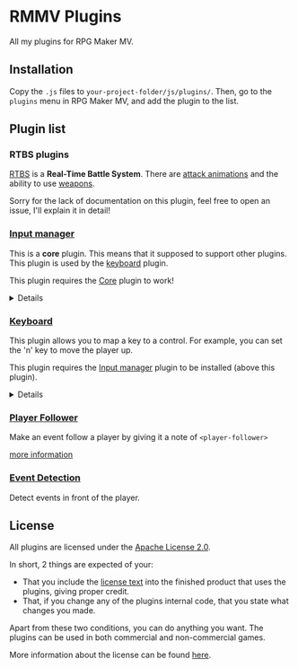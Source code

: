 # RMMV Plugins

All my plugins for RPG Maker MV.

## Installation
Copy the `.js` files to `your-project-folder/js/plugins/`. Then, go to the `plugins` menu in RPG Maker MV, and add the plugin to the list.

## Plugin list

<!-- *Click on the plugin name to download the plugin!* -->

### RTBS plugins
[RTBS](JOMY_RTBS_Core.js) is a **Real-Time Battle System**. There are [attack animations](JOMY_RTBS_animation.js) and the ability to use [weapons](JOMY_RTBS_weapons.js).

Sorry for the lack of documentation on this plugin, feel free to open an issue, I'll explain it in detail!

### [Input manager](JOMY_inputManager.js)
This is a **core** plugin. This means that it supposed to support other plugins. This plugin is used by the [keyboard](#keyboard) plugin.

This plugin requires the [Core](JOMY_Core.js) plugin to work!

<details>
  <summary>Details</summary>

  #### Available *script* functions
  - `subTrigger(key, event)`: add a function call to when a key is pressed (executes once)
  - `subRepeat(key, event)`: add a function call to when a key is held down
  - `subLongPress(key, event)`: add a function call to when a key is held down for a longer amount of time

  #### Example
  In either a plugin or a script call, call the following code once:
  ```js
  Jomy.InputManager.subTrigger("shift", () => {
     console.log("key pressed");
  });

  Jomy.InputManager.subRepeat("shift", () => {
     console.log("key repeated");
  });

  Jomy.InputManager.subLongPress("shift", () => {
   console.log("key long pressed");
  });
  ```
</details>

### [Keyboard](JOMY_keyboard.js)
This plugin allows you to map a key to a control. For example, you can set the 'n'
key to move the player up.

This plugin requires the [Input manager](#input-manager) plugin to be installed (above this plugin).

<details>
  <summary>Details</summary>

  *Find all keycodes at [keycode.info](https://keycode.info)*

  #### Available *plugin* commands
  - `mapUp`
  - `mapDown`
  - `mapLeft`
  - `mapRight`

  **usage**
  `COMMAND <type> [keyCode|keyName]`

  - `map [key] [keycode]`
  <details>
    <summary>key events</summary>
    The possible values for the `key` argument are:
    - up
    - down
    - left
    - right
    - escape
    - ok
    - debug
    - shift
  </details
  - `reset <type> [keyCode|keyName]`

  #### Examples

  ##### Mapping keys
  The following commands are equivalent:
  ```
  mapUp s 'r'
  mapUp s r
  mapUp 'r'
  mapUp r
  map up 82
  ```

  *Using the key's code instead of the name*
  ```
  // this will map 'j' to move the player u
  mapUp n 74
  ```
  The `map` command always uses the keycode

  ##### Reseting keys
  ```
  reset s 'r'
  reset 'r'
  reset n 23
  ```

  #### Available *script* functions
  - `Jomy.Keyboard.map(eventKeyCode, mapKeyCode)`
  - `Jomy.Keyboard.removeKeyMapForKey(keyCode)`
  - `Jomy.Keyboard.resetKeys()`
  - `Jomy.Keyboard.resetDefault(keyCode)`

  #### Examples

  ##### Mapping keys
  ```js
  // This will map the n key (keycode 78) to moving the player up
  Jomy.Keyboard.map(Jomy.Keyboard.event.up, 78);
  ```

  ##### Removing a key entirely
  ```js
  // This will remove the up key, thus removing the player's ability to move up
  Jomy.Keyboard.removeKeyMapForKey(Jomy.InputManager.keymap.get('up')):
  ```

  ##### Reset keys
  ```js
  Jomy.Keyboard.resetKeys();
  ```
</details>

### [Player Follower](JOMY_playerFollower.js)
Make an event follow a player by giving it a note of `<player-follower>`

[more information](https://gist.github.com/Jomy10/4c284bbfda71003d2ad34b49a92a27e5)


### [Event Detection](JOMY_eventDetection.js)
Detect events in front of the player.

## License

All plugins are licensed under the [Apache License 2.0](LICENSE).

In short, 2 things are expected of your:
- That you include the [license text](LICENSE) into the finished product that uses the plugins, giving proper credit.
- That, if you change any of the plugins internal code, that you state what changes you made.

Apart from these two conditions, you can do anything you want. The plugins can be used in both commercial and non-commercial games.

More information about the license can be found [here](https://choosealicense.com/licenses/apache-2.0/).

